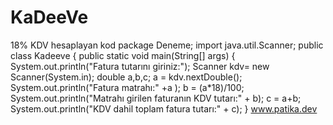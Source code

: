 # KaDeeVe
18% KDV hesaplayan kod
package Deneme;
 import java.util.Scanner;
public class Kadeeve {
    public static void main(String[] args) {
        System.out.println("Fatura tutarını giriniz:");
        Scanner kdv= new Scanner(System.in);
        double a,b,c;
        a = kdv.nextDouble();
        System.out.println("Fatura matrahı:" +a );
        b = (a*18)/100;
        System.out.println("Matrahı girilen faturanın KDV tutarı:" + b);
        c = a+b;
        System.out.println("KDV dahil toplam fatura tutarı:" + c);
        }
        www.patika.dev
